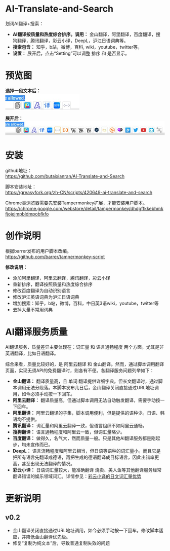 # AI-Translate-and-Search
划词AI翻译+搜索：
* **AI翻译按质量和热度综合排序。调用：** 金山翻译，阿里翻译，百度翻译，搜狗翻译，腾讯翻译，彩云小译，DeepL，沪江日语词典等。
* **搜索包含：** 知乎，b站，微博，百科, wiki，youtube，twitter等。
* **设置：** 展开后，点击“Setting”可以调整 排序 和 是否显示。

# 预览图
**选择一段文本后：**  
![ShortMode](https://github.com/butaixianran/AI-Translate-and-Search/blob/main/res/img/ShortMode.jpg)

**展开后：**  
![FullMode](https://github.com/butaixianran/AI-Translate-and-Search/blob/main/res/img/FullMode.jpg)



# 安装
github地址：  
https://github.com/butaixianran/AI-Translate-and-Search

脚本安装地址：  
https://greasyfork.org/zh-CN/scripts/420649-ai-translate-and-search

Chrome类浏览器需要先安装Tampermonkey扩展，才能安装用户脚本。  
https://chrome.google.com/webstore/detail/tampermonkey/dhdgffkkebhmkfjojejmpbldmpobfkfo


# 创作说明
根据barrer发布的用户脚本改编。  
https://github.com/barrer/tampermonkey-script  

**修改说明：**  
* 添加阿里翻译，阿里云翻译，腾讯翻译，彩云小译
* 重新排序，翻译按照质量和热度综合排序
* 修改百度翻译为自动识别语言
* 修改沪江英语词典为沪江日语词典
* 增加搜索：知乎，b站，微博，百科，中日英3语wiki，youtube，twitter等
* 去掉大量不常用词典

# AI翻译服务质量
AI翻译服务，质量差异主要体现在：词汇量 和 语言通畅程度 两个方面。尤其是非英语翻译，比如日语翻译。  

综合来看，质量比较好的，是 阿里云翻译 和 金山翻译。然而，通过脚本调用翻译页面，实现无须API的免费翻译时，则各有不便。各翻译服务问题列举如下： 
* **金山翻译：**  翻译质量高，且 单词 翻译提供详细字典。但长文翻译时，通过脚本调用无法分段落。本脚本发布几日后，金山翻译关闭直接通过URL地址调用，如今必须手动按一下回车。
* **阿里云翻译：**  翻译质量高，但通过脚本调用无法自动触发翻译，需要手动按一下回车。
* **阿里翻译：** 阿里云翻译的子集，脚本调用便利，但是提供的语种少。日语、韩语均不提供。
* **腾讯翻译：** 词汇量和阿里云翻译一致，但语言组织不如阿里云通畅。
* **搜狗翻译：** 语言通畅程度和阿里云一致，但词汇量略少。
* **百度翻译：** 做得久，名气大，然而质量一般。只是其他AI翻译服务都是刚起步，均未宣传而已。
* **DeepL：** 语言流畅程度和阿里云相当，但日语等语种的词汇量小。而且它是把所有语言先翻译成德语，再把生成的德语翻译成目标语言，因此出错率更高，甚至出现无法翻译的情况。
* **彩云小译：**  日语词汇量较大，能准确翻译 烧卖、美人鱼等其他翻译服务经常翻译错误的娱乐领域词汇。详情参见：<a href="https://github.com/lmk123/crx-selection-translate/issues/466#issuecomment-743978724" target="_blank">彩云小译的日文词汇量优势</a>


# 更新说明
## v0.2
* 金山翻译关闭直接通过URL地址调用，如今必须手动按一下回车。修改脚本适应，并降低金山翻译优先级。
* 修复“复制为纯文本”后，导致普通复制失效的问题

